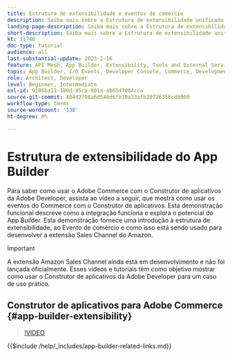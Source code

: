 ```yaml
---
title: Estrutura de extensibilidade e eventos de comércio
description: Saiba mais sobre a Estrutura de extensibilidade unificada e a noite de comércio
landing-page-description: Saiba mais sobre a Estrutura de extensibilidade unificada e a noite de comércio
short-description: Saiba mais sobre a Estrutura de extensibilidade unificada e a noite de comércio
kt: 11740
doc-type: tutorial
audience: all
last-substantial-update: 2023-2-16
feature: API Mesh, App Builder, Extensibility, Tools and External Services, Eventing, Backend Development
topic: App Builder, I/O Events, Developer Console, Commerce, Development, Integrations
role: Architect, Developer
level: Beginner, Intermediate
exl-id: 9186ba11-180d-45ca-801a-a86547084cca
source-git-commit: 404d2708a6d540d6fb19a33afb20726356cd8000
workflow-type: tm+mt
source-wordcount: '138'
ht-degree: 0%

---
```


# Estrutura de extensibilidade do App Builder

Para saber como usar o Adobe Commerce com o Construtor de aplicativos da Adobe Developer, assista ao vídeo a seguir, que mostra como usar os eventos do Commerce com o Construtor de aplicativos. Esta demonstração funcional descreve como a integração funciona e explora o potencial do App Builder. Esta demonstração fornece uma introdução à estrutura de extensibilidade, ao Evento de comércio e como isso está sendo usado para desenvolver a extensão Sales Channel do Amazon.

>[!IMPORTANT]
>
>A extensão Amazon Sales Channel ainda está em desenvolvimento e não foi lançada oficialmente.  Esses vídeos e tutoriais têm como objetivo mostrar como usar o Construtor de aplicativos da Adobe Developer para um caso de uso prático.

## Construtor de aplicativos para Adobe Commerce {#app-builder-extensibility}

>[!VIDEO](https://video.tv.adobe.com/v/3413328?quality=12&learn=on)

{{$include /help/_includes/app-builder-related-links.md}}
